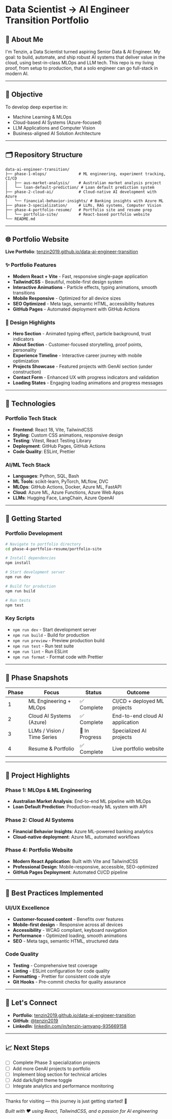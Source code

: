 # Data Scientist → AI Engineer Transition Portfolio

## 👋 About Me

I'm Tenzin, a Data Scientist turned aspiring Senior Data & AI Engineer. My goal: to build, automate, and ship robust AI systems that deliver value in the cloud, using best-in-class MLOps and LLM tech. This repo is my living proof, from setup to production, that a solo engineer can go full-stack in modern AI.

---

## 🎯 Objective

To develop deep expertise in:
- Machine Learning & MLOps
- Cloud-based AI Systems (Azure-focused)
- LLM Applications and Computer Vision
- Business-aligned AI Solution Architecture

---

## 🗂️ Repository Structure

```
data-ai-engineer-transition/
├── phase-1-mlops/              # ML engineering, experiment tracking, CI/CD
│   ├── aus-market-analysis/    # Australian market analysis project
│   └── loan-default-prediction/ # Loan default prediction system
├── phase-2-cloud-ai/           # Cloud-native AI development with Azure
│   └── financial-behavior-insights/ # Banking insights with Azure ML
├── phase-3-specialization/     # LLMs, RAG systems, Computer Vision
├── phase-4-portfolio-resume/   # Portfolio site and resume prep
│   └── portfolio-site/         # React-based portfolio website
└── README.md
```

---

## 🌐 Portfolio Website

**Live Portfolio**: [tenzin2019.github.io/data-ai-engineer-transition](https://tenzin2019.github.io/data-ai-engineer-transition)

### ✨ Portfolio Features

- **Modern React + Vite** - Fast, responsive single-page application
- **TailwindCSS** - Beautiful, mobile-first design system
- **Interactive Animations** - Particle effects, typing animations, smooth transitions
- **Mobile Responsive** - Optimized for all device sizes
- **SEO Optimized** - Meta tags, semantic HTML, accessibility features
- **GitHub Pages** - Automated deployment with GitHub Actions

### 🎨 Design Highlights

- **Hero Section** - Animated typing effect, particle background, trust indicators
- **About Section** - Customer-focused storytelling, proof points, personality
- **Experience Timeline** - Interactive career journey with mobile optimization
- **Projects Showcase** - Featured projects with GenAI section (under construction)
- **Contact Form** - Enhanced UX with progress indicators and validation
- **Loading States** - Engaging loading animations and progress messages

---

## 🔧 Technologies

### Portfolio Tech Stack
- **Frontend**: React 18, Vite, TailwindCSS
- **Styling**: Custom CSS animations, responsive design
- **Testing**: Vitest, React Testing Library
- **Deployment**: GitHub Pages, GitHub Actions
- **Code Quality**: ESLint, Prettier

### AI/ML Tech Stack
- **Languages**: Python, SQL, Bash
- **ML Tools**: scikit-learn, PyTorch, MLflow, DVC
- **MLOps**: GitHub Actions, Docker, Azure ML, FastAPI
- **Cloud**: Azure ML, Azure Functions, Azure Web Apps
- **LLMs**: Hugging Face, LangChain, Azure OpenAI

---

## 🚀 Getting Started

### Portfolio Development

```bash
# Navigate to portfolio directory
cd phase-4-portfolio-resume/portfolio-site

# Install dependencies
npm install

# Start development server
npm run dev

# Build for production
npm run build

# Run tests
npm test
```

### Key Scripts

- `npm run dev` - Start development server
- `npm run build` - Build for production
- `npm run preview` - Preview production build
- `npm run test` - Run test suite
- `npm run lint` - Run ESLint
- `npm run format` - Format code with Prettier

---

## 🧠 Phase Snapshots

| Phase | Focus                          | Status | Outcome                          |
|-------|--------------------------------|--------|----------------------------------|
| 1     | ML Engineering + MLOps         | ✅ Complete | CI/CD + deployed ML projects     |
| 2     | Cloud AI Systems (Azure)       | ✅ Complete | End-to-end cloud AI application  |
| 3     | LLMs / Vision / Time Series    | 🔄 In Progress | Specialized AI projects         |
| 4     | Resume & Portfolio             | ✅ Complete | Live portfolio website          |

---

## 📁 Project Highlights

### Phase 1: MLOps & ML Engineering
- **Australian Market Analysis**: End-to-end ML pipeline with MLOps
- **Loan Default Prediction**: Production-ready ML system with API

### Phase 2: Cloud AI Systems
- **Financial Behavior Insights**: Azure ML-powered banking analytics
- **Cloud-native deployment**: Azure ML, automated workflows

### Phase 4: Portfolio Website
- **Modern React Application**: Built with Vite and TailwindCSS
- **Professional Design**: Mobile-responsive, accessible, SEO-optimized
- **GitHub Pages Deployment**: Automated CI/CD pipeline

---

## 🎯 Best Practices Implemented

### UI/UX Excellence
- **Customer-focused content** - Benefits over features
- **Mobile-first design** - Responsive across all devices
- **Accessibility** - WCAG compliant, keyboard navigation
- **Performance** - Optimized loading, smooth animations
- **SEO** - Meta tags, semantic HTML, structured data

### Code Quality
- **Testing** - Comprehensive test coverage
- **Linting** - ESLint configuration for code quality
- **Formatting** - Prettier for consistent code style
- **Git Hooks** - Pre-commit checks for quality assurance

---

## 🤝 Let's Connect

- **Portfolio**: [tenzin2019.github.io/data-ai-engineer-transition](https://tenzin2019.github.io/data-ai-engineer-transition)
- **GitHub**: [@tenzin2019](https://github.com/tenzin2019)
- **LinkedIn**: [linkedin.com/in/tenzin-jamyang-935669158](https://linkedin.com/in/tenzin-jamyang-935669158)

---

## 📈 Next Steps

- [ ] Complete Phase 3 specialization projects
- [ ] Add more GenAI projects to portfolio
- [ ] Implement blog section for technical articles
- [ ] Add dark/light theme toggle
- [ ] Integrate analytics and performance monitoring

---

Thanks for visiting — this journey is just getting started! 🚀

*Built with ❤️ using React, TailwindCSS, and a passion for AI engineering*

